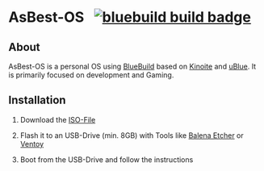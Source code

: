 # AsBest-OS &nbsp; [![bluebuild build badge](https://github.com/moe-os/asbest-os/actions/workflows/build.yml/badge.svg)](https://github.com/moe-os/asbest-os/actions/workflows/build.yml)

## About

AsBest-OS is a personal OS using [BlueBuild](https://blue-build.org/) based on [Kinoite](https://fedoraproject.org/atomic-desktops/kinoite/) and [uBlue](https://universal-blue.org/).
It is primarily focused on development and Gaming.

## Installation

1. Download the [ISO-File](https://s3.moedev.moe/browser/asbest-os)

2. Flash it to an USB-Drive (min. 8GB) with Tools like [Balena Etcher](https://etcher.balena.io/) or [Ventoy](https://www.ventoy.net/)

3. Boot from the USB-Drive and follow the instructions
